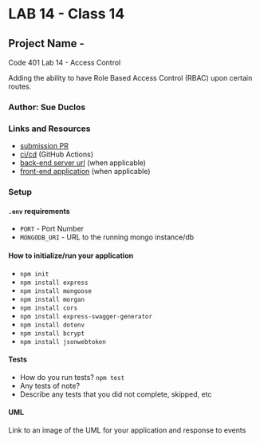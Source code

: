# LAB 14 - Class 14

## Project Name -

Code 401 Lab 14 - Access Control

Adding the ability to have Role Based Access Control (RBAC) upon certain routes.

### Author: Sue Duclos

### Links and Resources

- [submission PR](https://github.com/sueduclos-401-advanced-javascript/lab-14/pull/1)
- [ci/cd](http://xyz.com) (GitHub Actions)
- [back-end server url](http://xyz.com) (when applicable)
- [front-end application](http://xyz.com) (when applicable)

### Setup

#### `.env` requirements

- `PORT` - Port Number
- `MONGODB_URI` - URL to the running mongo instance/db

#### How to initialize/run your application

- `npm init`
- `npm install express`
- `npm install mongoose`
- `npm install morgan`
- `npm install cors`
- `npm install express-swagger-generator`
- `npm install dotenv`
- `npm install bcrypt`
- `npm install jsonwebtoken`

#### Tests

- How do you run tests? `npm test`
- Any tests of note?
- Describe any tests that you did not complete, skipped, etc

#### UML

Link to an image of the UML for your application and response to events
